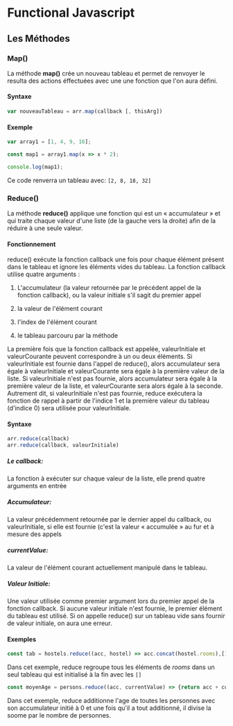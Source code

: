 # Functional Javascript

## Les Méthodes

### Map()

La méthode **map()** crée un nouveau tableau et permet de renvoyer le resulta des actions éffectuées avec une une fonction que l'on aura défini.

#### Syntaxe

```javascript
var nouveauTableau = arr.map(callback [, thisArg])
```

#### Exemple

```javascript
var array1 = [1, 4, 9, 16];

const map1 = array1.map(x => x * 2);

console.log(map1);
```
Ce code renverra un tableau avec: ```[2, 8, 18, 32]```


### Reduce()

La méthode **reduce()** applique une fonction qui est un « accumulateur » et qui traite chaque valeur d'une liste (de la gauche vers la droite) afin de la réduire à une seule valeur.

#### Fonctionnement

reduce() exécute la fonction callback une fois pour chaque élément présent dans le tableau et ignore les éléments vides du tableau. La fonction callback utilise quatre arguments :

1. L'accumulateur (la valeur retournée par le précédent appel de la fonction callback), ou la valeur initiale s'il sagit du premier appel

2. la valeur de l'élément courant

3. l'index de l'élément courant

4. le tableau parcouru par la méthode  

La première fois que la fonction callback est appelée, valeurInitiale et valeurCourante peuvent correspondre à un ou deux éléments. Si valeurInitiale est fournie dans l'appel de reduce(), alors accumulateur sera égale à valeurInitiale et valeurCourante sera égale à la première valeur de la liste. Si valeurInitiale n'est pas fournie, alors accumulateur sera égale à la première valeur de la liste, et valeurCourante sera alors égale à la seconde.  
Autrement dit, si valeurInitiale n'est pas fournie, reduce exécutera la fonction de rappel à partir de l'indice 1 et la première valeur du tableau (d'indice 0) sera utilisée pour valeurInitiale.

#### Syntaxe

```javascript
arr.reduce(callback)
arr.reduce(callback, valeurInitiale)
```

##### Le callback:

La fonction à exécuter sur chaque valeur de la liste, elle prend quatre arguments en entrée

##### Accumulateur:

La valeur précédemment retournée par le dernier appel du callback, ou valeurInitiale, si elle est fournie (c'est la valeur « accumulée » au fur et à mesure des appels

##### currentValue:

La valeur de l'élément courant actuellement manipulé dans le tableau.

##### Valeur Initiale:

Une valeur utilisée comme premier argument lors du premier appel de la fonction callback. Si aucune valeur initiale n'est fournie, le premier élément du tableau est utilisé. Si on appelle reduce() sur un tableau vide sans fournir de valeur initiale, on aura une erreur.

#### Exemples

```javascript
const tab = hostels.reduce((acc, hostel) => acc.concat(hostel.rooms),[])
```

Dans cet exemple, reduce regroupe tous les éléments de *rooms* dans un seul tableau qui est initialisé à la fin avec les ```[]```


```javascript
const moyenAge = persons.reduce((acc, currentValue) => {return acc + currentValue.age / persons.length},0);
```

Dans cet exemple, reduce additionne l'age de toutes les personnes avec son accumulateur initié à 0 et une fois qu'il a tout additionné, il divise la soome par le nombre de personnes.
